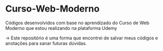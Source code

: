 # Curso-Web-Moderno
Códigos desenvolvidos com base no aprendizado do Curso de Web Moderno que estou realizando na plataforma Udemy

-> Este repositório é uma forma que encontrei de salvar meus códigos e anotações para sanar futuras dúvidas.